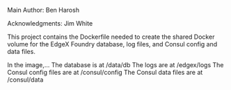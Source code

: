 Main Author:  Ben Harosh

Acknowledgments: Jim White

This project contains the Dockerfile needed to create the shared Docker volume for the EdgeX Foundry database, log files, and Consul config and data files.

In the image,...
The database is at /data/db
The logs are at /edgex/logs
The Consul config files are at /consul/config
The Consul data files are at /consul/data

